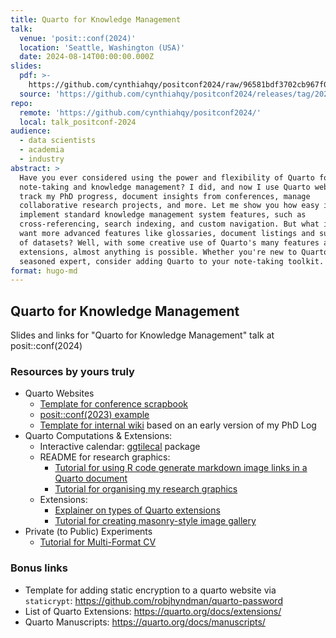 ```yaml
---
title: Quarto for Knowledge Management
talk:
  venue: 'posit::conf(2024)'
  location: 'Seattle, Washington (USA)'
  date: 2024-08-14T00:00:00.000Z
slides:
  pdf: >-
    https://github.com/cynthiahqy/positconf2024/raw/96581bdf3702cb967f00909a6cbf478a2afb6894/slides.pdf
  source: 'https://github.com/cynthiahqy/positconf2024/releases/tag/20240814_positconf'
repo:
  remote: 'https://github.com/cynthiahqy/positconf2024/'
  local: talk_positconf-2024
audience:
  - data scientists
  - academia
  - industry
abstract: >
  Have you ever considered using the power and flexibility of Quarto for
  note-taking and knowledge management? I did, and now I use Quarto websites to
  track my PhD progress, document insights from conferences, manage
  collaborative research projects, and more. Let me show you how easy it is to
  implement standard knowledge management system features, such as
  cross-referencing, search indexing, and custom navigation. But what if you
  want more advanced features like glossaries, document listings and summaries
  of datasets? Well, with some creative use of Quarto's many features and
  extensions, almost anything is possible. Whether you're new to Quarto or a
  seasoned expert, consider adding Quarto to your note-taking toolkit.
format: hugo-md
---
```



## Quarto for Knowledge Management

Slides and links for "Quarto for Knowledge Management" talk at posit::conf(2024)

### Resources by yours truly

-   Quarto Websites
    -   [Template for conference scrapbook](https://github.com/cynthiahqy/quarto-conf-scrapbook)
    -   [posit::conf(2023) example](https://cynthiahqy.quarto.pub/positconf2023-scrapbook/)
    -   [Template for internal wiki](https://github.com/cynthiahqy/quarto-wiki-template) based on an early version of my PhD Log
-   Quarto Computations & Extensions:
    -   Interactive calendar: [ggtilecal](https://github.com/cynthiahqy/ggtilecal/tree/main) package
    -   README for research graphics:
        -   [Tutorial for using R code generate markdown image links in a Quarto document](https://www.cynthiahqy.com/posts/layout-folder-images/)
        -   [Tutorial for organising my research graphics](https://www.cynthiahqy.com/posts/reusing-images-with-git-submodules/)
    -   Extensions:
        -   [Explainer on types of Quarto extensions](https://www.cynthiahqy.com/posts/quarto-extensions-explainer/)
        -   [Tutorial for creating masonry-style image gallery](https://www.cynthiahqy.com/posts/masonry-gallery/)
-   Private (to Public) Experiments
    -   [Tutorial for Multi-Format CV](https://www.cynthiahqy.com/posts/cv-html-pdf/)

### Bonus links

-   Template for adding static encryption to a quarto website via `staticrypt`: <https://github.com/robjhyndman/quarto-password>
-   List of Quarto Extensions: <https://quarto.org/docs/extensions/>
-   Quarto Manuscripts: <https://quarto.org/docs/manuscripts/>

